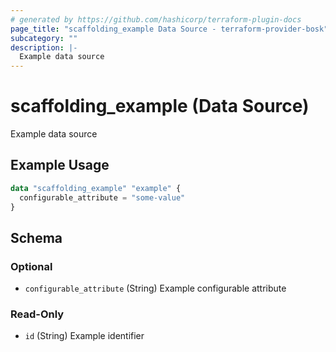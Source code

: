 ```yaml
---
# generated by https://github.com/hashicorp/terraform-plugin-docs
page_title: "scaffolding_example Data Source - terraform-provider-bosk"
subcategory: ""
description: |-
  Example data source
---
```


# scaffolding_example (Data Source)

Example data source

## Example Usage

```terraform
data "scaffolding_example" "example" {
  configurable_attribute = "some-value"
}
```

<!-- schema generated by tfplugindocs -->
## Schema

### Optional

- `configurable_attribute` (String) Example configurable attribute

### Read-Only

- `id` (String) Example identifier
